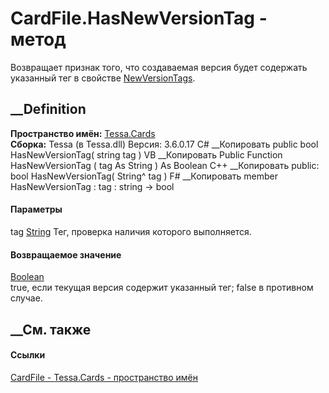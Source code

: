 # CardFile.HasNewVersionTag - метод
Возвращает признак того, что создаваемая версия будет содержать указанный тег
в свойстве [NewVersionTags](P_Tessa_Cards_CardFile_NewVersionTags.htm).
## __Definition
 **Пространство имён:** [Tessa.Cards](N_Tessa_Cards.htm)  
 **Сборка:** Tessa (в Tessa.dll) Версия: 3.6.0.17
C# __Копировать
     public bool HasNewVersionTag(
    	string tag
    )
VB __Копировать
     Public Function HasNewVersionTag ( 
    	tag As String
    ) As Boolean
C++ __Копировать
     public:
    bool HasNewVersionTag(
    	String^ tag
    )
F# __Копировать
     member HasNewVersionTag : 
            tag : string -> bool 
#### Параметры
tag [String](https://learn.microsoft.com/dotnet/api/system.string)
    Тег, проверка наличия которого выполняется.
#### Возвращаемое значение
[Boolean](https://learn.microsoft.com/dotnet/api/system.boolean)  
true, если текущая версия содержит указанный тег; false в противном случае.
## __См. также
#### Ссылки
[CardFile - ](T_Tessa_Cards_CardFile.htm)
[Tessa.Cards - пространство имён](N_Tessa_Cards.htm)
